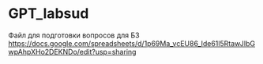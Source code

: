 # GPT_labsud

Файл для подготовки вопросов для БЗ https://docs.google.com/spreadsheets/d/1p69Ma_vcEU86_lde61l5RtawJIbGwpAhpXHo2DEKNDo/edit?usp=sharing   
